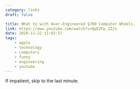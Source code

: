 ```yaml
---
category: links
draft: false

title: What to with Over-Engineered $700 Computer Wheels.
link: https://www.youtube.com/watch?v=QpEZFp_IZJs
date: 2020-11-22 11:02:57
tags:
    - apple
    - technology
    - computers
    - funny
    - engineering
    - youtube
---
```


If impatient, skip to the last minute.
